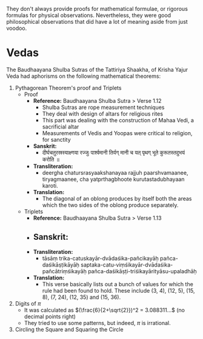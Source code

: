 They don't always provide proofs for mathematical formulae, or rigorous formulas for physical observations. Nevertheless, they were good philosophical observations that did have a lot of meaning aside from just voodoo.
# Vedas
The Baudhaayana Shulba Sutras of the Tattiriya Shaakha, of Krisha Yajur Veda had aphorisms on the following mathematical theorems:

1. Pythagorean Theorem's proof and Triplets
	- Proof
		- **Reference:** Baudhaayana Shulba Sutra > Verse 1.12
			- Shulba Sutras are rope measurement techniques
			- They deal with design of altars for religious rites
			- This part was dealing with the construction of Mahaa Vedi, a sacrificial altar
			- Measurements of Vedis and Yoopas were critical to religion, for sanctity
		- **Sanskrit:**
			- दीर्घचतुरस्रस्याक्ष्णया रज्जुः पार्श्वमानी तिर्यग् मानी
			  च यत् पृथग् भूते कुरूतस्तदुभयं करोति ॥
		- **Transliteration:**
			- deergha chatursrasyaakshanayaa rajjuh paarshvamaanee, tiryagmaanee,
			  cha yatprthagbhoote kurutastadubhayaan karoti.
		- **Translation:**
			- The diagonal of an oblong produces by itself both the areas which the two sides of the oblong produce separately.
	- Triplets
		- **Reference:** Baudhaayana Shulba Sutra > Verse 1.13
		- **Sanskrit:**
			- 
		- **Transliteration:**
			- tāsāṃ trika-catuskayār-dvādaśika-pañcikayāḥ pañca-daśikāṣṭikāyāḥ saptaka-catu-viṃśikayār-dvādaśika-pañcātriṃśikayāḥ pañca-daśikāṣṭi-triśikayārityāsu-upaladhāḥ
		- **Translation:**
			- This verse basically lists out a bunch of values for which the rule had been found to hold. These include (3, 4),  (12, 5), (15, 8), (7, 24), (12, 35) and (15, 36).
1. Digits of $\pi$
	- It was calculated as $(\frac{6}{2+\sqrt{2}})^2 = 3.088311...$ (no decimal points right)
	- They tried to use some patterns, but indeed, $\pi$ is irrational.
2. Circling the Square and Squaring the Circle